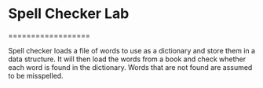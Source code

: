 
# Spell Checker Lab
==================

Spell checker loads a file of words to use as a dictionary and store them in a data structure. It will then load the words from a book and check whether each word is found in the dictionary. Words that are not found are assumed to be misspelled.

